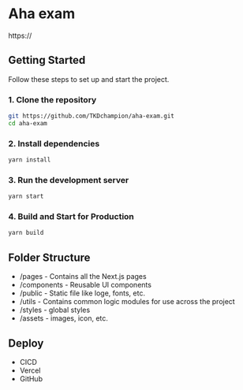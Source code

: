# Aha exam
https://

## Getting Started

Follow these steps to set up and start the project.

### 1. Clone the repository

```bash
git https://github.com/TKDchampion/aha-exam.git
cd aha-exam
```

### 2. Install dependencies

```bash
yarn install
```

### 3. Run the development server

```bash
yarn start
```

### 4. Build and Start for Production

```bash
yarn build
```

## Folder Structure

- /pages - Contains all the Next.js pages
- /components - Reusable UI components
- /public - Static file like loge, fonts, etc.
- /utils - Contains common logic modules for use across the project
- /styles - global styles
- /assets - images, icon, etc.

## Deploy

- CICD
- Vercel
- GitHub
